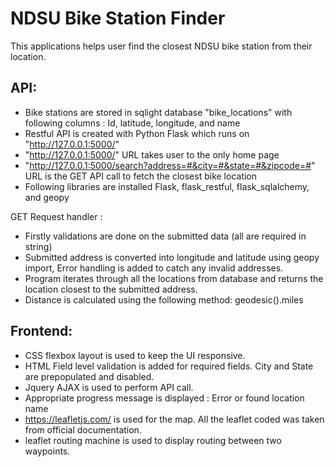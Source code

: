 # NDSU Bike Station Finder
This applications helps user find the closest NDSU bike station from their location.

## API:
- Bike stations are stored in sqlight database "bike_locations" with following columns : Id, latitude, longitude, and name
- Restful API is created with Python Flask which runs on "http://127.0.0.1:5000/"
- "http://127.0.0.1:5000/" URL takes user to the only home page
- "http://127.0.0.1:5000/search?address=#&city=#&state=#&zipcode=#" URL is the GET API call to fetch the closest bike location
- Following libraries are installed Flask, flask_restful, flask_sqlalchemy, and geopy

GET Request handler :
- Firstly validations are done on the submitted data (all are required in string)
- Submitted address is converted into longitude and latitude using geopy import, Error handling is added to catch any invalid addresses. 
- Program iterates through all the locations from database and returns the location closest to the submitted address. 
- Distance is calculated using the following method: geodesic().miles

## Frontend:
- CSS flexbox layout is used to keep the UI responsive.
- HTML Field level validation is added for required fields. City and State are prepopulated and disabled.
- Jquery AJAX is used to perform API call.
- Appropriate progress message is displayed : Error or found location name
- https://leafletjs.com/ is used for the map. All the leaflet coded was taken from official documentation.
- leaflet routing machine is used to display routing between two waypoints.
